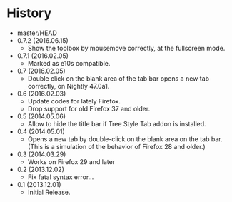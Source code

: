 # History

 - master/HEAD
 - 0.7.2 (2016.06.15)
   * Show the toolbox by mousemove correctly, at the fullscreen mode.
 - 0.7.1 (2016.02.05)
   * Marked as e10s compatible.
 - 0.7 (2016.02.05)
   * Double click on the blank area of the tab bar opens a new tab correctly, on Nightly 47.0a1.
 - 0.6 (2016.02.03)
   * Update codes for lately Firefox.
   * Drop support for old Firefox 37 and older.
 - 0.5 (2014.05.06)
   * Allow to hide the title bar if Tree Style Tab addon is installed.
 - 0.4 (2014.05.01)
   * Opens a new tab by double-click on the blank area on the tab bar. (This is a simulation of the behavior of Firefox 28 and older.)
 - 0.3 (2014.03.29)
   * Works on Firefox 29 and later
 - 0.2 (2013.12.02)
   * Fix fatal syntax error...
 - 0.1 (2013.12.01)
   * Initial Release.
